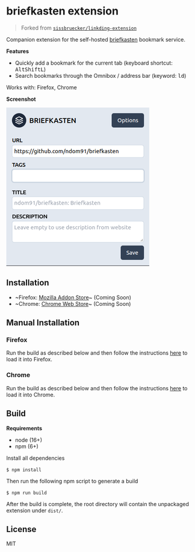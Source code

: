 # briefkasten extension

> Forked from [`sissbruecker/linkding-extension`](https://github.com/sissbruecker/linkding-extension)

Companion extension for the self-hosted [briefkasten](https://github.com/ndom91/briefkasten) bookmark service.

**Features**

- Quickly add a bookmark for the current tab (keyboard shortcut: <kbd>Alt</kbd><kbd>Shift</kbd><kbd>L</kbd>)
- Search bookmarks through the Omnibox / address bar (keyword: <kbd>ld</kbd>)

Works with: Firefox, Chrome

**Screenshot**

![Screenshot](/docs/screenshot.png?raw=true 'Screenshot')

## Installation

- ~Firefox: [Mozilla Addon Store](https://addons.mozilla.org/de/firefox/addon/briefkasten-extension/)~ (Coming Soon)
- ~Chrome: [Chrome Web Store](https://chrome.google.com/webstore/detail/briefkasten-extension/beakmhbijpdhipnjhnclmhgjlddhidpe)~ (Coming Soon)

## Manual Installation

### Firefox

Run the build as described below and then follow the instructions [here](https://developer.mozilla.org/en-US/docs/Mozilla/Add-ons/WebExtensions/Your_first_WebExtension#installing) to load it into Firefox.

### Chrome

Run the build as described below and then follow the instructions [here](https://developer.chrome.com/docs/extensions/mv3/getstarted/#manifest) to load it into Chrome.

## Build

**Requirements**

- node (16+)
- npm (6+)

Install all dependencies

```
$ npm install
```

Then run the following npm script to generate a build

```
$ npm run build
```

After the build is complete, the root directory will contain the unpackaged extension under `dist/`.

## License

MIT
